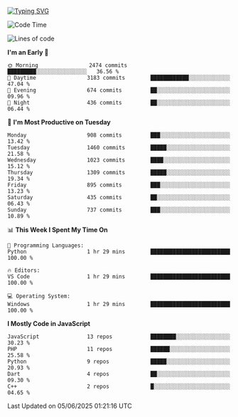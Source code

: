 [![Typing SVG](https://readme-typing-svg.demolab.com?font=Fira+Code&pause=1000&color=F7F7F7&random=false&width=435&lines=Hi+%F0%9F%91%8B%2C+I'm+Rafiu+Sidqi;Junior+Backend+Developer)](https://git.io/typing-svg)
<!--START_SECTION:waka-->
![Code Time](http://img.shields.io/badge/Code%20Time-775%20hrs%2053%20mins-blue)

![Lines of code](https://img.shields.io/badge/From%20Hello%20World%20I%27ve%20Written-2.5%20million%20lines%20of%20code-blue)

**I'm an Early 🐤** 

```text
🌞 Morning                2474 commits        █████████░░░░░░░░░░░░░░░░   36.56 % 
🌆 Daytime                3183 commits        ████████████░░░░░░░░░░░░░   47.04 % 
🌃 Evening                674 commits         ██░░░░░░░░░░░░░░░░░░░░░░░   09.96 % 
🌙 Night                  436 commits         ██░░░░░░░░░░░░░░░░░░░░░░░   06.44 % 
```
📅 **I'm Most Productive on Tuesday** 

```text
Monday                   908 commits         ███░░░░░░░░░░░░░░░░░░░░░░   13.42 % 
Tuesday                  1460 commits        █████░░░░░░░░░░░░░░░░░░░░   21.58 % 
Wednesday                1023 commits        ████░░░░░░░░░░░░░░░░░░░░░   15.12 % 
Thursday                 1309 commits        █████░░░░░░░░░░░░░░░░░░░░   19.34 % 
Friday                   895 commits         ███░░░░░░░░░░░░░░░░░░░░░░   13.23 % 
Saturday                 435 commits         ██░░░░░░░░░░░░░░░░░░░░░░░   06.43 % 
Sunday                   737 commits         ███░░░░░░░░░░░░░░░░░░░░░░   10.89 % 
```


📊 **This Week I Spent My Time On** 

```text
💬 Programming Languages: 
Python                   1 hr 29 mins        █████████████████████████   100.00 % 

🔥 Editors: 
VS Code                  1 hr 29 mins        █████████████████████████   100.00 % 

💻 Operating System: 
Windows                  1 hr 29 mins        █████████████████████████   100.00 % 
```

**I Mostly Code in JavaScript** 

```text
JavaScript               13 repos            ████████░░░░░░░░░░░░░░░░░   30.23 % 
PHP                      11 repos            ██████░░░░░░░░░░░░░░░░░░░   25.58 % 
Python                   9 repos             █████░░░░░░░░░░░░░░░░░░░░   20.93 % 
Dart                     4 repos             ██░░░░░░░░░░░░░░░░░░░░░░░   09.30 % 
C++                      2 repos             █░░░░░░░░░░░░░░░░░░░░░░░░   04.65 % 
```




 Last Updated on 05/06/2025 01:21:16 UTC
<!--END_SECTION:waka-->
